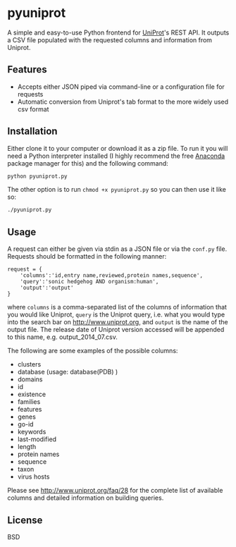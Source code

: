 pyuniprot
=======

A simple and easy-to-use Python frontend for [UniProt](http://www.uniprot.org)'s REST API. It outputs a CSV file populated with the requested columns and information from Uniprot. 

## Features

- Accepts either JSON piped via command-line or a configuration file for requests
- Automatic conversion from Uniprot's tab format to the more widely used csv format

## Installation

Either clone it to your computer or download it as a zip file. To run it you will need a Python interpreter installed (I highly recommend the free [Anaconda](https://store.continuum.io/cshop/anaconda/) package manager for this) and the following command: 
```bash
python pyuniprot.py
```
The other option is to run `chmod +x pyuniprot.py` so you can then use it like so:
```bash
./pyuniprot.py
```

## Usage

A request can either be given via stdin as a JSON file or via the `conf.py` file. Requests should be formatted in the following manner:
```
request = {
    'columns':'id,entry name,reviewed,protein names,sequence',
    'query':'sonic hedgehog AND organism:human',
    'output':'output'
}
```
where `columns` is a comma-separated list of the columns of information that you would like Uniprot, `query` is the Uniprot query, i.e. what you would type into the search bar on <http://www.uniprot.org>, and `output` is the name of the output file. The release date of Uniprot version accessed will be appended to this name, e.g. output_2014_07.csv.

The following are some examples of the possible columns:

- clusters
- database (usage: database(PDB) )
- domains
- id
- existence
- families
- features
- genes
- go-id
- keywords
- last-modified
- length
- protein names
- sequence
- taxon
- virus hosts

Please see <http://www.uniprot.org/faq/28> for the complete list of available columns and detailed information on building queries. 

## License 

BSD